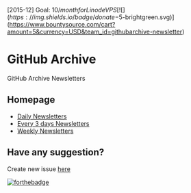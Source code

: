 [2015-12] Goal: $10/month for Linode VPS
[![](https://img.shields.io/badge/donate-$5-brightgreen.svg)](https://www.bountysource.com/cart?amount=5&currency=USD&team_id=githubarchive-newsletter)

# GitHub Archive
GitHub Archive Newsletters

## Homepage
- [Daily Newsletters](http://eepurl.com/bb4EFL)
- [Every 3 days Newsletters](http://eepurl.com/bc5JV9)
- [Weekly Newsletters](http://eepurl.com/bc5Yn9)

## Have any suggestion?
Create new issue [here](https://github.com/hnq90/GitHubArchive/issues)

[![forthebadge](http://forthebadge.com/images/badges/validated-html2.svg)](http://forthebadge.com)
